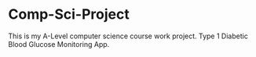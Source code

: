 # Comp-Sci-Project
This is my A-Level computer science course work project.
Type 1 Diabetic Blood Glucose Monitoring App.
